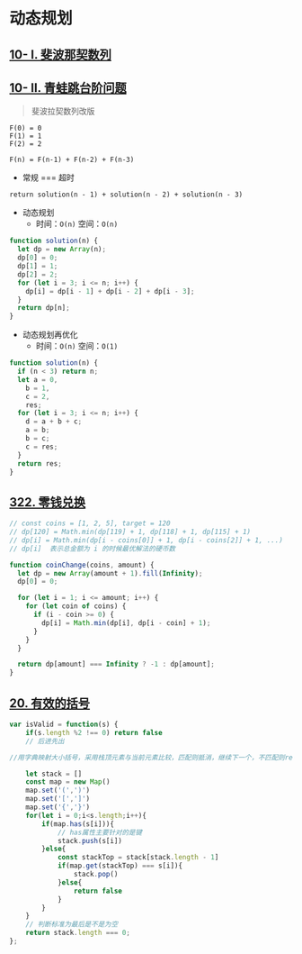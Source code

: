 # 动态规划

## [10- I. 斐波那契数列](https://leetcode-cn.com/problems/fei-bo-na-qi-shu-lie-lcof/)

## [10- II. 青蛙跳台阶问题](https://leetcode-cn.com/problems/qing-wa-tiao-tai-jie-wen-ti-lcof/)

> 斐波拉契数列改版

```
F(0) = 0
F(1) = 1
F(2) = 2

F(n) = F(n-1) + F(n-2) + F(n-3)
```

- 常规 === 超时

```
return solution(n - 1) + solution(n - 2) + solution(n - 3)
```

- 动态规划
  - 时间：`O(n)` 空间：`O(n)`

```js
function solution(n) {
  let dp = new Array(n);
  dp[0] = 0;
  dp[1] = 1;
  dp[2] = 2;
  for (let i = 3; i <= n; i++) {
    dp[i] = dp[i - 1] + dp[i - 2] + dp[i - 3];
  }
  return dp[n];
}
```

- 动态规划再优化
  - 时间：`O(n)` 空间：`O(1)`

```js
function solution(n) {
  if (n < 3) return n;
  let a = 0,
    b = 1,
    c = 2,
    res;
  for (let i = 3; i <= n; i++) {
    d = a + b + c;
    a = b;
    b = c;
    c = res;
  }
  return res;
}
```

## [322. 零钱兑换](https://leetcode-cn.com/problems/coin-change/)

```js
// const coins = [1, 2, 5], target = 120
// dp[120] = Math.min(dp[119] + 1, dp[118] + 1, dp[115] + 1)
// dp[i] = Math.min(dp[i - coins[0]] + 1, dp[i - coins[2]] + 1, ...)
// dp[i]  表示总金额为 i 的时候最优解法的硬币数

function coinChange(coins, amount) {
  let dp = new Array(amount + 1).fill(Infinity);
  dp[0] = 0;

  for (let i = 1; i <= amount; i++) {
    for (let coin of coins) {
      if (i - coin >= 0) {
        dp[i] = Math.min(dp[i], dp[i - coin] + 1);
      }
    }
  }

  return dp[amount] === Infinity ? -1 : dp[amount];
}
```

## [20. 有效的括号](https://leetcode-cn.com/problems/valid-parentheses/)

```js
var isValid = function(s) {
    if(s.length %2 !== 0) return false
    // 后进先出

//用字典映射大小括号，采用栈顶元素与当前元素比较，匹配则抵消，继续下一个，不匹配则return false；如果循环完毕，看栈中是为空；为空则完全匹配，否则为无效；

    let stack = []
    const map = new Map()
    map.set('(',')')
    map.set('[',']')
    map.set('{','}')
    for(let i = 0;i<s.length;i++){
        if(map.has(s[i])){
            // has属性主要针对的是键
            stack.push(s[i])
        }else{
            const stackTop = stack[stack.length - 1] 
            if(map.get(stackTop) === s[i]){
                stack.pop()
            }else{
                return false
            }
        }
    }
    // 判断标准为最后是不是为空
    return stack.length === 0;
};
```

